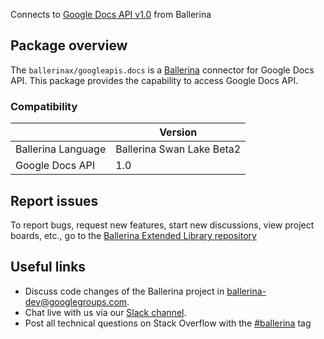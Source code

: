 Connects to [Google Docs API v1.0](https://developers.google.com/docs/api) from Ballerina

## Package overview
The `ballerinax/googleapis.docs` is a [Ballerina](https://ballerina.io/) connector for Google Docs API.
This package provides the capability to access Google Docs API.

### Compatibility
|                                   | Version                         |
|-----------------------------------|---------------------------------|
| Ballerina Language                | Ballerina Swan Lake Beta2       | 
| Google Docs API                   | 1.0                             |

## Report issues
To report bugs, request new features, start new discussions, view project boards, etc., go to the [Ballerina Extended Library repository](https://github.com/ballerina-platform/ballerina-extended-library)

## Useful links
- Discuss code changes of the Ballerina project in [ballerina-dev@googlegroups.com](mailto:ballerina-dev@googlegroups.com).
- Chat live with us via our [Slack channel](https://ballerina.io/community/slack/).
- Post all technical questions on Stack Overflow with the [#ballerina](https://stackoverflow.com/questions/tagged/ballerina) tag
